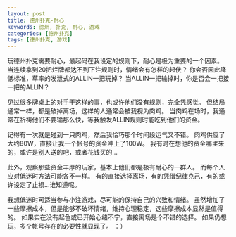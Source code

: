 ```yaml
---
layout: post
title: 德州扑克-耐心
keywords: 德州, 扑克, 耐心, 游戏
categories: [德州扑克]
tags: [德州扑克, 游戏]
---
```

玩德州扑克需要耐心，最起码在我设定的规则下，耐心是极为重要的一个因素。
当连续拿到20把烂牌都达不到下注规则时，情绪会有怎样的起伏？
你会否因此降低标准，草率的发泄式的ALLIN一把玩掉？ 
当ALLIN一把输掉时，你是否会一把接一把的ALLIN？

见过很多牌桌上的对手干这样的事，也或许他们没有规则，完全凭感觉。
但结局通常一样，都是破掉离场，这样的人通常会被我视为肉鸡。
当肉鸡在场时，我通常在祈祷他们不要输那么快，等我触发ALLIN规则时能吃到他们的资金。
<!-- more -->

记得有一次就是碰到一只肉鸡，然后我恰巧那个时间段运气又不错。
肉鸡供应了大约80W，直接让我一个帐号的资金冲上了100W。
我有时在想他的资金哪里来的，或许是别人送的吧，或者花钱买的...

此外，观察那些资金丰厚的玩家，基本上他们都是极有耐心的一群人。
而每个人应对低迷时方法可能各不一样。
有的直接选择离场，有的凭借纪律克己，有的或许设定了止损...谁知道呢。

我想低迷时可适当参与小注游戏，尽可能的保持自己的兴致和情绪。
虽然增加了一些摩擦成本，但是能够不破坏情绪，维持心理稳定，这些摩擦成本显然是值得的。
如果实在没有起色或已开始心绪不宁，直接离场是个不错的选择。
如果仍想玩，多个帐号存在的必要性就显现了。 ：）